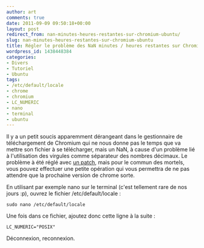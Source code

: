 ```yaml
---
author: art
comments: true
date: 2011-09-09 09:50:18+00:00
layout: post
redirect_from: nan-minutes-heures-restantes-sur-chromium-ubuntu/
slug: nan-minutes-heures-restantes-sur-chromium-ubuntu
title: Régler le problème des NaN minutes / heures restantes sur Chromium Ubuntu
wordpress_id: 1438448384
categories:
- Divers
- Tutoriel
- Ubuntu
tags:
- /etc/default/locale
- chrome
- chromium
- LC_NUMERIC
- nano
- terminal
- ubuntu
---
```


Il y a un petit soucis apparemment dérangeant dans le gestionnaire de téléchargement de Chromium qui ne nous donne pas le temps que va mettre son fichier à se télécharger, mais un NaN, à cause d'un problème lié à l'utilisation des virgules comme séparateur des nombres décimaux. Le problème à été réglé avec [un patch](http://codereview.chromium.org/7004021), mais pour le commun des mortels, vous pouvez effectuer une petite opération qui vous permettra de ne pas attendre que la prochaine version de chrome sorte.

En utilisant par exemple nano sur le terminal (c'est tellement rare de nos jours :p), ouvrez le fichier /etc/default/locale :

    
    sudo nano /etc/default/locale



Une fois dans ce fichier, ajoutez donc cette ligne à la suite :

    
    LC_NUMERIC="POSIX"



Déconnexion, reconnexion.
